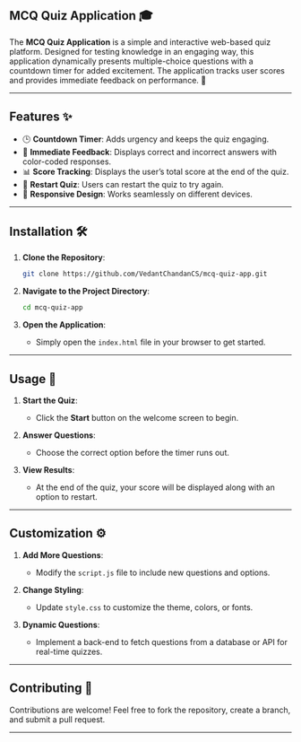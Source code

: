 
## **MCQ Quiz Application 🎓**

The **MCQ Quiz Application** is a simple and interactive web-based quiz platform. Designed for testing knowledge in an engaging way, this application dynamically presents multiple-choice questions with a countdown timer for added excitement. The application tracks user scores and provides immediate feedback on performance. 🚀

---

## **Features ✨**

- 🕒 **Countdown Timer**: Adds urgency and keeps the quiz engaging.
- 🎯 **Immediate Feedback**: Displays correct and incorrect answers with color-coded responses.
- 📊 **Score Tracking**: Displays the user’s total score at the end of the quiz.
- 🔄 **Restart Quiz**: Users can restart the quiz to try again.
- 📱 **Responsive Design**: Works seamlessly on different devices.


---

## **Installation 🛠️**

1. **Clone the Repository**:
   ```bash
   git clone https://github.com/VedantChandanCS/mcq-quiz-app.git
   ```

2. **Navigate to the Project Directory**:
   ```bash
   cd mcq-quiz-app
   ```

3. **Open the Application**:
   - Simply open the `index.html` file in your browser to get started.

---

## **Usage 🚀**

1. **Start the Quiz**:
   - Click the **Start** button on the welcome screen to begin.
   
2. **Answer Questions**:
   - Choose the correct option before the timer runs out.
   
3. **View Results**:
   - At the end of the quiz, your score will be displayed along with an option to restart.


---

## **Customization ⚙️**

1. **Add More Questions**:
   - Modify the `script.js` file to include new questions and options.

2. **Change Styling**:
   - Update `style.css` to customize the theme, colors, or fonts.

3. **Dynamic Questions**:
   - Implement a back-end to fetch questions from a database or API for real-time quizzes.

---

## **Contributing 🤝**

Contributions are welcome! Feel free to fork the repository, create a branch, and submit a pull request.


---
